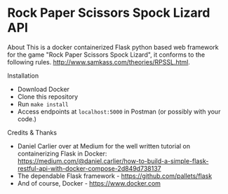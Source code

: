 # Rock Paper Scissors Spock Lizard API
About
This is a docker containerized Flask python based web framework for the game "Rock Paper Scissors Spock Lizard", it conforms to the following rules. http://www.samkass.com/theories/RPSSL.html.

Installation
- Download Docker
- Clone this repository
- Run `make install`
- Access endpoints at `localhost:5000` in Postman (or possibly with your code.)

Credits & Thanks
- Daniel Carlier over at Medium for the well written tutorial on containerizing Flask in Docker: https://medium.com/@daniel.carlier/how-to-build-a-simple-flask-restful-api-with-docker-compose-2d849d738137
- The dependable Flask framework - https://github.com/pallets/flask
- And of course, Docker - https://www.docker.com
